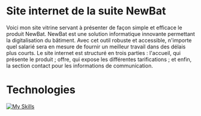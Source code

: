 # Site internet de la suite NewBat

Voici mon site vitrine servant à présenter de façon simple et efficace le produit NewBat. NewBat est une solution informatique innovante permettant la digitalisation du bâtiment. 
Avec cet outil robuste et accessible, n'importe quel salarié sera en mesure de fournir un meilleur travail dans des délais plus courts.
Le site internet est structuré en trois parties : l'accueil, qui présente le produit ; offre, qui expose les différentes tarifications ; et enfin, la section contact pour les informations de communication.
# Technologies

[![My Skills](https://skillicons.dev/icons?i=vscode,react,vite,typescript,tailwind,github,photoshop,figma&perline=8)](https://skillicons.dev)
